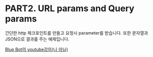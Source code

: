 # PART2. URL params and Query params

간단한 http 체크포인트를 만들고 요청시 parameter를 받습니다. 또한 문자열과 JSON으로 결과를 주는 예제입니다.


[Blue Bot의 youtube강의(나 아님)](https://youtu.be/wgW22wo6-SY)
